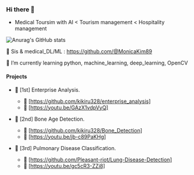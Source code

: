 ### Hi there 👋


- Medical Toursim with AI < Tourism management < Hospitality management 
<!--
**kikiru328/kikiru328** is a ✨ _special_ ✨ repository because its `README.md` (this file) appears on your GitHub profile.

Here are some ideas to get you started:

- 🔭 
- 🌱 I’m currently learning python, machine_learning, deep_learning, OpenCV
- 👯 
- 🤔 
- 💬 
- 📫 How to reach me: ...
- 😄 Pronouns: ...
- ⚡ Fun fact: ...
-->
![Anurag's GitHub stats](https://github-readme-stats.vercel.app/api?username=kikiru328&&show_icons=true&theme=dark)

🤔 Sis  & medical_DL/ML : https://github.com/@MonicaKim89 

🌱 I’m currently learning python, machine_learning, deep_learning, OpenCV

#### Projects 
- 💬 [1st] Enterprise Analysis.
  - :link: [https://github.com/kikiru328/enterprise_analysis]
  - :movie_camera: [https://youtu.be/GAzX1vdpVyQ]

- 💬 [2nd] Bone Age Detection. 
  - :link: [https://github.com/kikiru328/Bone_Detection]
  - :movie_camera: [https://youtu.be/jb-c89PaKHg]

- 💬 [3rd] Pulmonary Disease Classification.
  - :link: [https://github.com/Pleasant-riot/Lung-Disease-Detection]
  - :movie_camera: [https://youtu.be/gc5cR3-ZZi8]



